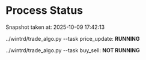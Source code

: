 # Process Status

Snapshot taken at: 2025-10-09 17:42:13

../wintrd/trade_algo.py --task price_update: **RUNNING**

../wintrd/trade_algo.py --task buy_sell: **NOT RUNNING**

